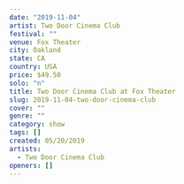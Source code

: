 ```yaml
---
date: "2019-11-04"
artist: Two Door Cinema Club
festival: ""
venue: Fox Theater
city: Oakland
state: CA
country: USA
price: $49.50
solo: "n"
title: Two Door Cinema Club at Fox Theater
slug: 2019-11-04-two-door-cinema-club
cover: ""
genre: ""
category: show
tags: []
created: 05/20/2019
artists:
  - Two Door Cinema Club
openers: []
---
```


